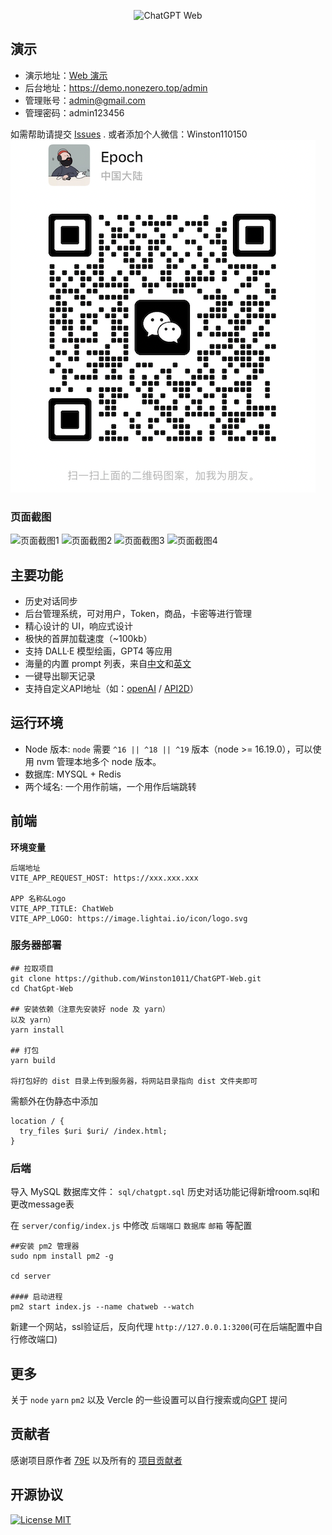 <div align="center">

![ChatGPT Web](./src/assets/openai.svg)


</div>

## 演示

- 演示地址：[Web 演示](https://demo.nonezero.top)
- 后台地址：https://demo.nonezero.top/admin
- 管理账号：admin@gmail.com
- 管理密码：admin123456

如需帮助请提交 [Issues](https://github.com/Winston1011/ChatGPT-Web/issues) .
或者添加个人微信：Winston110150
![Alt text](image.png)

### 页面截图

![页面截图1](https://files.catbox.moe/tp963e.png)
![页面截图2](https://files.catbox.moe/y5avbx.png)
![页面截图3](https://files.catbox.moe/k16jsz.png)
![页面截图4](https://files.catbox.moe/8o5oja.png)

## 主要功能

- 历史对话同步
- 后台管理系统，可对用户，Token，商品，卡密等进行管理
- 精心设计的 UI，响应式设计
- 极快的首屏加载速度（~100kb）
- 支持 DALL·E 模型绘画，GPT4 等应用
- 海量的内置 prompt 列表，来自[中文](https://github.com/PlexPt/awesome-chatgpt-prompts-zh)和[英文](https://github.com/f/awesome-chatgpt-prompts)
- 一键导出聊天记录
- 支持自定义API地址（如：[openAI](https://api.openai.com) / [API2D](https://api2d.com/r/192767)）

## 运行环境

- Node 版本: `node` 需要 `^16 || ^18 || ^19` 版本（node >= 16.19.0），可以使用 nvm 管理本地多个 node 版本。
- 数据库: MYSQL + Redis
- 两个域名: 一个用作前端，一个用作后端跳转

## 前端


**环境变量**

```
后端地址
VITE_APP_REQUEST_HOST: https://xxx.xxx.xxx

APP 名称&Logo
VITE_APP_TITLE: ChatWeb
VITE_APP_LOGO: https://image.lightai.io/icon/logo.svg
```


### 服务器部署

```
## 拉取项目
git clone https://github.com/Winston1011/ChatGPT-Web.git
cd ChatGpt-Web

## 安装依赖（注意先安装好 node 及 yarn）
以及 yarn）
yarn install

## 打包
yarn build

将打包好的 dist 目录上传到服务器，将网站目录指向 dist 文件夹即可
```

需额外在伪静态中添加
```
location / {
  try_files $uri $uri/ /index.html;
}
```

### 后端

导入 MySQL 数据库文件： `sql/chatgpt.sql`
历史对话功能记得新增room.sql和更改message表

在 `server/config/index.js` 中修改 `后端端口` `数据库` `邮箱` 等配置

```
##安装 pm2 管理器
sudo npm install pm2 -g

cd server

#### 启动进程
pm2 start index.js --name chatweb --watch
```
新建一个网站，ssl验证后，反向代理 `http://127.0.0.1:3200`(可在后端配置中自行修改端口)

## 更多

关于 `node` `yarn` `pm2` 以及 Vercle 的一些设置可以自行搜索或向[GPT](https://chat.nonezero.top) 提问

## 贡献者
感谢项目原作者 [79E](https://github.com/79E) 以及所有的 [项目贡献者](https://github.com/Winston1011/ChatGPT-Web/graphs/contributors)

## 开源协议
[![License MIT](https://img.shields.io/badge/License-MIT-brightgreen.svg)](https://github.com/Winston1011/ChatGPT-Web/blob/master/license)
